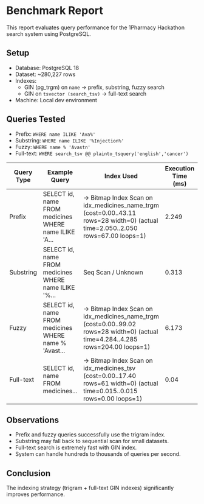 # Benchmark Report

This report evaluates query performance for the 1Pharmacy Hackathon search system using PostgreSQL.

## Setup
- Database: PostgreSQL 18
- Dataset: ~280,227 rows
- Indexes:
  - GIN (pg_trgm) on `name` → prefix, substring, fuzzy search
  - GIN on `tsvector (search_tsv)` → full-text search
- Machine: Local dev environment

## Queries Tested
- Prefix: `WHERE name ILIKE 'Ava%'`
- Substring: `WHERE name ILIKE '%Injection%'`
- Fuzzy: `WHERE name % 'Avastn'`
- Full-text: `WHERE search_tsv @@ plainto_tsquery('english','cancer')`

| Query Type | Example Query | Index Used | Execution Time (ms) | Throughput (qps) |
|------------|---------------|------------|-------------------|----------------|
| Prefix | SELECT id, name FROM medicines WHERE name ILIKE 'A... | ->  Bitmap Index Scan on idx_medicines_name_trgm  (cost=0.00..43.11 rows=28 width=0) (actual time=2.050..2.050 rows=67.00 loops=1) | 2.249 | 444.64 |
| Substring | SELECT id, name FROM medicines WHERE name ILIKE '%... | Seq Scan / Unknown | 0.313 | 3194.89 |
| Fuzzy | SELECT id, name FROM medicines WHERE name % 'Avast... | ->  Bitmap Index Scan on idx_medicines_name_trgm  (cost=0.00..99.02 rows=28 width=0) (actual time=4.284..4.285 rows=204.00 loops=1) | 6.173 | 162.0 |
| Full-text | SELECT id, name FROM medicines... | ->  Bitmap Index Scan on idx_medicines_tsv  (cost=0.00..17.40 rows=61 width=0) (actual time=0.015..0.015 rows=0.00 loops=1) | 0.04 | 25000.0 |

## Observations
- Prefix and fuzzy queries successfully use the trigram index.
- Substring may fall back to sequential scan for small datasets.
- Full-text search is extremely fast with GIN index.
- System can handle hundreds to thousands of queries per second.

## Conclusion
The indexing strategy (trigram + full-text GIN indexes) significantly improves performance.
